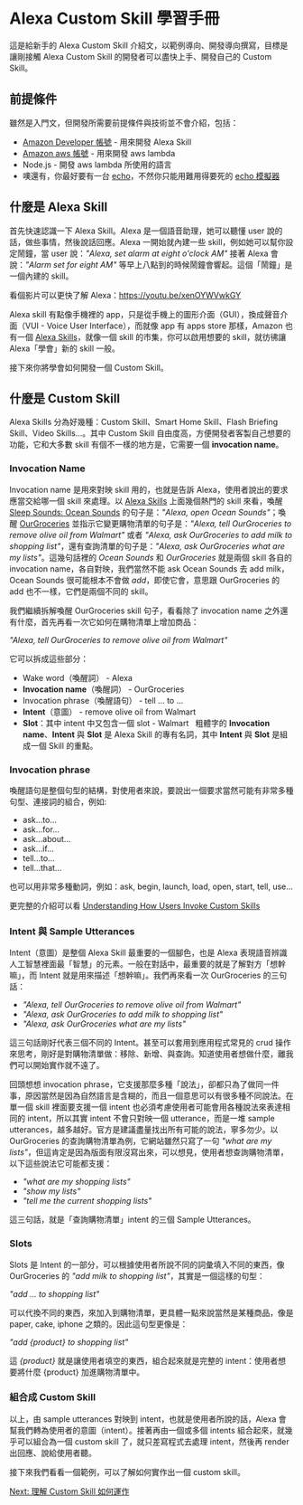 # Alexa Custom Skill 學習手冊

這是給新手的 Alexa Custom Skill 介紹文，以範例導向、開發導向撰寫，目標是讓剛接觸 Alexa Custom Skill 的開發者可以盡快上手、開發自己的 Custom Skill。


## 前提條件

雖然是入門文，但開發所需要前提條件與技術並不會介紹，包括：

- [Amazon Developer 帳號](https://www.amazon.com/ap/register?openid.pape.max_auth_age=1&openid.return_to=https%3A%2F%2Fdeveloper.amazon.com%2Fap_login%2F68747470733A2F2F646576656C6F7065722E616D617A6F6E2E636F6D2F6564772F686F6D652E68746D6C.html&prevRID=7CPQ49X4WXMZ4654HAED&openid.identity=http%3A%2F%2Fspecs.openid.net%2Fauth%2F2.0%2Fidentifier_select&openid.assoc_handle=mas_dev_portal&openid.mode=checkid_setup&prepopulatedLoginId=&failedSignInCount=0&language=en_US&openid.claimed_id=http%3A%2F%2Fspecs.openid.net%2Fauth%2F2.0%2Fidentifier_select&pageId=amzn_developer_portal&openid.ns=http%3A%2F%2Fspecs.openid.net%2Fauth%2F2.0) - 用來開發 Alexa Skill
- [Amazon aws 帳號](https://portal.aws.amazon.com/billing/signup#/start) - 用來開發 aws lambda
- Node.js - 開發 aws lambda 所使用的語言
- 噢還有，你最好要有一台 [echo](https://www.amazon.com/Amazon-Echo-And-Alexa-Devices/b/ref=sv_devicesubnav_0?ie=UTF8&node=9818047011)，不然你只能用難用得要死的 [echo 模擬器](https://echosim.io/welcome)

## 什麼是 Alexa Skill

首先快速認識一下 Alexa Skill。Alexa 是一個語音助理，她可以聽懂 user 說的話，做些事情，然後說話回應。Alexa 一開始就內建一些 skill，例如她可以幫你設定鬧鐘，當 user 說：*"Alexa, set alarm at eight o'clock AM"* 接著 Alexa 會說：*"Alarm set for eight AM"* 等早上八點到的時候鬧鐘會響起。這個「鬧鐘」是一個內建的 skill。

看個影片可以更快了解 Alexa：https://youtu.be/xenOYWVwkGY 

Alexa skill 有點像手機裡的 app，只是從手機上的圖形介面（GUI），換成聲音介面（VUI - Voice User Interface），而就像 app 有 apps store 那樣，Amazon 也有一個 [Alexa Skills](https://www.amazon.com/b?node=13727921011)，就像一個 skill 的市集，你可以啟用想要的 skill，就彷彿讓 Alexa「學會」新的 skill 一般。

接下來你將學會如何開發一個 Custom Skill。

## 什麼是 Custom Skill

Alexa Skills 分為好幾種：Custom Skill、Smart Home Skill、Flash Briefing Skill、Video Skills...。其中 Custom Skill 自由度高，方便開發者客製自己想要的功能，它和大多數 skill 有個不一樣的地方是，它需要一個 **invocation name**。

### Invocation Name

Invocation name 是用來對映 skill 用的，也就是告訴 Alexa，使用者說出的要求應當交給哪一個 skill 來處理。以 [Alexa Skills](https://www.amazon.com/b?node=13727921011) 上面幾個熱門的 skill 來看，喚醒 [Sleep Sounds: Ocean Sounds](https://www.amazon.com/gp/product/B071KYWH2L?ref=skillrw_dsk_tes_gw_8) 的句子是：*"Alexa, open Ocean Sounds"*；喚醒 [OurGroceries](https://www.amazon.com/HeadCode-OurGroceries/dp/B01D4F1J0M/ref=lp_14284822011_1_2?s=digital-skills&ie=UTF8&qid=1512461485&sr=1-2) 並指示它變更購物清單的句子是：*"Alexa, tell OurGroceries to remove olive oil from Walmart"* 或者 *"Alexa, ask OurGroceries to add milk to shopping list"*，還有查詢清單的句子是：*"Alexa, ask OurGroceries what are my lists"*。這幾句話裡的 *Ocean Sounds* 和 *OurGroceries* 就是兩個 skill 各自的 invocation name，各自對映，我們當然不能 ask Ocean Sounds 去 add milk，Ocean Sounds 很可能根本不會做 *add*，即使它會，意思跟 OurGroceries 的 add 也不一樣，它們是兩個不同的 skill。

我們繼續拆解喚醒 OurGroceries skill 句子，看看除了 invocation name 之外還有什麼，首先再看一次它如何在購物清單上增加商品：

*"Alexa, tell OurGroceries to remove olive oil from Walmart"*

它可以拆成這些部分：

 - Wake word（喚醒詞） - Alexa
 - **Invocation name**（喚醒詞） - OurGroceries
 - Invocation phrase（喚醒語句） - tell ... to ...
 - **Intent**（意圖） - remove olive oil from Walmart
 - **Slot**：其中 intent 中又包含一個 slot - Walmart
  
粗體字的 **Invocation name**、**Intent** 與 **Slot** 是 Alexa Skill 的專有名詞，其中 **Intent** 與 **Slot** 是組成一個 Skill 的重點。

### Invocation phrase

喚醒語句是整個句型的結構，對使用者來說，要說出一個要求當然可能有非常多種句型、連接詞的組合，例如:

- ask...to...
- ask...for...
- ask...about...
- ask...if...
- tell...to...
- tell...that...

也可以用非常多種動詞，例如：ask, begin, launch, load, open, start, tell, use...

更完整的介紹可以看 [Understanding How Users Invoke Custom Skills](https://developer.amazon.com/docs/custom-skills/understanding-how-users-invoke-custom-skills.html)

### Intent 與 Sample Utterances

Intent（意圖）是整個 Alexa Skill 最重要的一個腳色，也是 Alexa 表現語音辨識人工智慧裡面最「智慧」的元素。一般在對話中，最重要的就是了解對方「想幹嘛」，而 Intent 就是用來描述「想幹嘛」。我們再來看一次 OurGroceries 的三句話：

 - *"Alexa, tell OurGroceries to remove olive oil from Walmart"*
 - *"Alexa, ask OurGroceries to add milk to shopping list"*
 - *"Alexa, ask OurGroceries what are my lists"*

這三句話剛好代表三個不同的 Intent。甚至可以套用到應用程式常見的 crud 操作來思考，剛好是對購物清單做：移除、新增、與查詢。知道使用者想做什麼，離我們可以開始實作就不遠了。

回頭想想 invocation phrase，它支援那麼多種「說法」，卻都只為了做同一件事，原因當然是因為自然語言是含糊的，而且一個意思可以有很多種不同說法。在單一個 skill 裡面要支援一個 intent 也必須考慮使用者可能會用各種說法來表達相同的 intent，所以其實 intent 不會只對映一個 utterance，而是一堆 sample utterances，越多越好。官方是建議盡量找出所有可能的說法，寧多勿少。以 OurGroceries 的查詢購物清單為例，它網站雖然只寫了一句 *"what are my lists"*，但這肯定是因為版面有限沒寫出來，可以想見，使用者想查詢購物清單，以下這些說法它可能都支援：

 - *"what are my shopping lists"*
 - *"show my lists"*
 - *"tell me the current shopping lists"*
 
 這三句話，就是「查詢購物清單」intent 的三個 Sample Utterances。
 
### Slots

Slots 是 Intent 的一部分，可以根據使用者所說不同的詞彙填入不同的東西，像 OurGroceries 的 *"add milk to shopping list"*，其實是一個這樣的句型：

*"add ... to shopping list"*

可以代換不同的東西，來加入到購物清單，更具體一點來說當然是某種商品，像是 paper, cake, iphone 之類的。因此這句型更像是：

*"add {product} to shopping list"*

這 *{product}* 就是讓使用者填空的東西，組合起來就是完整的 intent：使用者想要將什麼 {product} 加進購物清單中。

### 組合成 Custom Skill

以上，由 sample utterances 對映到 intent，也就是使用者所說的話，Alexa 會幫我們轉為使用者的意圖（intent）。接著再由一個或多個 intents 組合起來，就幾乎可以組合為一個 custom skill 了，就只差寫程式去處理 intent，然後再 render 出回應、說給使用者聽。

接下來我們看看一個範例，可以了解如何實作出一個 custom skill。

[Next: 理解 Custom Skill 如何運作](how-custom-skills-work.zh-tw.md)
